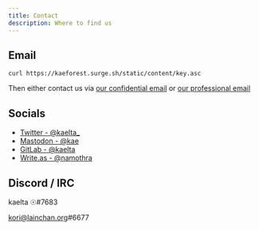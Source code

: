 ```yaml
---
title: Contact
description: Where to find us
---
```


## Email

`curl https://kaeforest.surge.sh/static/content/key.asc`

Then either contact us via [our confidential email](mailto:kaelta.cass@disr.it)
or [our professional email](mailto:bowen.cass17@gmail.com)

## Socials

- [Twitter - @kaelta_](<https://twitter.com/@kaelta_>)
- [Mastodon - @kae](<https://solarpunks.social/@kae>)
- [GitLab - @kaelta](<https://gitlab.com/kaelta>)
- [Write.as - @namothra](<https://write.as/namothra>)

## Discord / IRC

kaelta ☉#7683

kori@lainchan.org#6677

